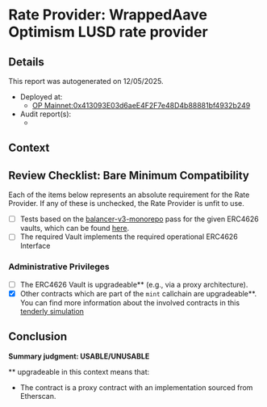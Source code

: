 
# Rate Provider: WrappedAave Optimism LUSD rate provider

## Details
This report was autogenerated on 12/05/2025.

- Deployed at:
    - [OP Mainnet:0x413093E03d6aeE4F2F7e48D4b88881bf4932b249](https://optimistic.etherscan.io/address/0x413093E03d6aeE4F2F7e48D4b88881bf4932b249)
- Audit report(s):
    - [<audit title>](<link to audit>)

## Context
<Write a brief description of the intended functionality here.>

## Review Checklist: Bare Minimum Compatibility
Each of the items below represents an absolute requirement for the Rate Provider. If any of these is unchecked, the Rate Provider is unfit to use.

- [ ] Tests based on the [balancer-v3-monorepo](https://github.com/balancer/balancer-v3-monorepo/tree/main/pkg/vault/test/foundry/fork) pass for the given ERC4626 vaults, which can be found [here](https://github.com/balancer/balancer-v3-erc4626-tests/tree/main/test).
- [ ] The required Vault implements the required operational ERC4626 Interface

### Administrative Privileges
- [ ] The ERC4626 Vault is upgradeable** (e.g., via a proxy architecture).
- [x] Other contracts which are part of the `mint` callchain are upgradeable**. You can find more information
   about the involved contracts in this [tenderly simulation](https://www.tdly.co/shared/simulation/6f3936ba-e2e8-4c01-80ab-eb01211b2171)

## Conclusion
**Summary judgment: USABLE/UNUSABLE**

** upgradeable in this context means that:
- The contract is a proxy contract with an implementation sourced from Etherscan.
    
